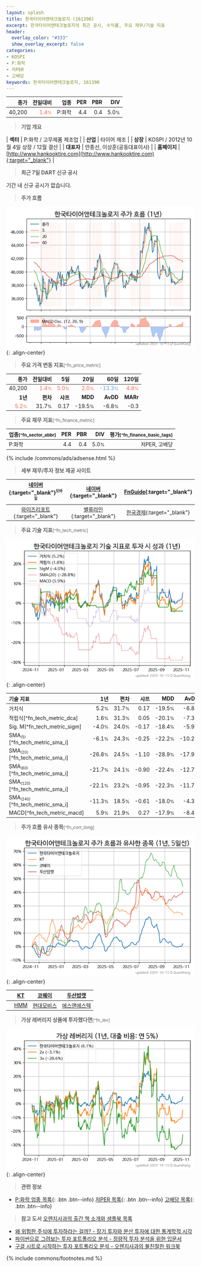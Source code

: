 ```yaml
---
layout: splash
title: 한국타이어앤테크놀로지 (161390)
excerpt: 한국타이어앤테크놀로지의 최근 공시, 수익률, 주요 재무/기술 지표
header:
  overlay_color: "#333"
  show_overlay_excerpt: false
categories:
- KOSPI
- P:화학
- 저PER
- 고배당
keywords: 한국타이어앤테크놀로지, 161390
---
```


| **종가** | **전일대비** | **업종** | **PER** | **PBR** | **DIV** |
| -------: | -----------: | -------: | ------: | ------: | ------: |
| 40,200 | <span style="color: tomato">1.4<small>%</small></span> | P:화학 | 4.4 | 0.4 | 5.0<small>%</small> |

<!-- more -->


> **기업 개요**<a id="company"></a>

| <span style="white-space:nowrap;">**섹터**</span> | P:화학 / 고무제품 제조업 |
| <span style="white-space:nowrap;">**산업**</span> | 타이어 제조 |
| <span style="white-space:nowrap;">**상장**</span> | KOSPI / 2012년 10월 4일 상장 / 12월 결산 |
| <span style="white-space:nowrap;">**대표자**</span> | 안종선, 이상훈(공동대표이사) |
| <span style="white-space:nowrap;">**홈페이지**</span> | [http://www.hankooktire.com](http://www.hankooktire.com){:target="_blank"} |


> **최근 7일 DART 신규 공시**<a id="dart"></a>

기간 내 신규 공시가 없습니다.


> **주가 흐름**<a id="price"></a>

![161390](/stock/images/161390.png){: .align-center}


> **주요 가격 변동 지표**<small>[^fn_price_metric]</small>

| **종가** | **전일대비** | **5일** | **20일** | **60일** | **120일** |
| -------: | -----------: | ------: | -------: | -------: | --------: |
| 40,200 | <span style="color: tomato">1.4<small>%</small></span> | <span style="color: tomato">5.0<small>%</small></span> | <span style="color: tomato">2.0<small>%</small></span> | <span style="color: cornflowerblue">-13.3<small>%</small></span> | <span style="color: tomato">4.8<small>%</small></span> |
| **1년** | **편차** | **샤프** | **MDD** | **AvDD** | **MARr** |
| <span style="color: tomato">5.2<small>%</small></span> | 31.7<small>%</small> | 0.17 | -19.5<small>%</small> | -6.8<small>%</small> | -0.3 |


> **주요 재무 지표**<small>[^fn_finance_metric]</small>

| **업종**<small>[^fn_sector_abbr]</small> | **PER** | **PBR** | **DIV** | **평가**<small>[^fn_finance_basic_tags]</small> |
| :--------------------------------------- | ------: | ------: | ------: | ----------------------------------------------: |
| P:화학 | 4.4 | 0.4 | 5.0<small>%</small> | 저PER, 고배당 |



{% include /commons/ads/adsense.html %}

> **세부 재무/투자 정보 제공 사이트**

| [네이버](https://m.stock.naver.com/domestic/stock/161390/finance/summary){:target="_blank"}<sup><small>모바일</small></sup> | [네이버](https://finance.naver.com/item/coinfo.naver?code=161390){:target="_blank"} | [FnGuide](https://comp.fnguide.com/SVO2/ASP/SVD_Invest.asp?gicode=A161390&MenuYn=Y){:target="_blank"} |
| :---: | :---: | :---: |
| [와이즈리포트](https://comp.wisereport.co.kr/company/c1040001.aspx?cmp_cd=161390){:target="_blank"} | [밸류라인](https://www.valueline.co.kr/finance/summary/161390){:target="_blank"} | [한국경제](https://markets.hankyung.com/stock/161390/financial-summary){:target="_blank"} |


> **주요 기술 지표**<small>[^fn_tech_metric]</small>


![161390](/stock/images/161390_tech.png){: .align-center}

| **기술 지표** | **1년** | **편차** | **샤프** | **MDD** | **AvDD** |
| :------------ | ------: | -----------: | -------: | ------: | -------: |
| 거치식 | 5.2<small>%</small> | 31.7<small>%</small> | 0.17 | -19.5<small>%</small> | -6.8<small>%</small> |
| 적립식[^fn_tech_metric_dca] | 1.6<small>%</small> | 31.3<small>%</small> | 0.05 | -20.1<small>%</small> | -7.3<small>%</small> |
| Sig. M[^fn_tech_metric_sigm] | -4.0<small>%</small> | 24.0<small>%</small> | -0.17 | -18.4<small>%</small> | -5.9<small>%</small> |
| SMA<small><sub>(5)</sub></small>[^fn_tech_metric_sma_i] | -6.1<small>%</small> | 24.3<small>%</small> | -0.25 | -22.2<small>%</small> | -10.2<small>%</small> |
| SMA<small><sub>(20)</sub></small>[^fn_tech_metric_sma_i] | -26.8<small>%</small> | 24.5<small>%</small> | -1.10 | -28.9<small>%</small> | -17.9<small>%</small> |
| SMA<small><sub>(60)</sub></small>[^fn_tech_metric_sma_i] | -21.7<small>%</small> | 24.1<small>%</small> | -0.90 | -22.4<small>%</small> | -12.7<small>%</small> |
| SMA<small><sub>(120)</sub></small>[^fn_tech_metric_sma_i] | -22.1<small>%</small> | 23.2<small>%</small> | -0.95 | -22.3<small>%</small> | -11.7<small>%</small> |
| SMA<small><sub>(240)</sub></small>[^fn_tech_metric_sma_i] | -11.3<small>%</small> | 18.5<small>%</small> | -0.61 | -18.0<small>%</small> | -4.3<small>%</small> |
| MACD[^fn_tech_metric_macd] | 5.9<small>%</small> | 21.9<small>%</small> | 0.27 | -17.9<small>%</small> | -8.4<small>%</small> |


> **주가 흐름 유사 종목**<a id="corr"></a><small>[^fn_corr_long]</small>

![161390](/stock/images/161390_corr.png){: .align-center}

|       | [KT](/030200/) | [코웨이](/021240/) | [두산밥캣](/241560/) |
| :---: | :------------------------------------: | :------------------------------------: | :------------------------------------: |
|       | [HMM](/011200/) | [현대모비스](/012330/) | [에스앤에스텍](/101490/) |


> **가상 레버리지 상품에 투자했다면**<a id="2x"></a><small>[^fn_lev]</small>

![161390](/stock/images/161390_2x.png){: .align-center}


> **관련 정보**

- [P:화학 업종 목록](/stats/sector/kospi_업종_화학_종목/){: .btn .btn--info} [저PER 목록](/fn/fn_low_per/){: .btn .btn--info} [고배당 목록](/fn/fn_high_div/){: .btn .btn--info}

> **참고 도서** [오렌지사과의 출간 책 소개와 샘플북 목록](https://kongdori.tistory.com/691)

- [왜 위험한 주식에 투자하라는 걸까? - 장기 투자와 분산 투자에 대한 통계학적 시각](https://kongdori.tistory.com/421)
- [파이썬으로 그려보는 투자 포트폴리오 분석  - 정량적 투자 분석을 위한 입문서](https://kongdori.tistory.com/643)
- [구글 시트로 시작하는 투자 포트폴리오 분석 - 오렌지사과의 불친절한 워크북](https://kongdori.tistory.com/449)


{% include commons/footnotes.md %}